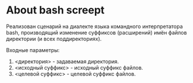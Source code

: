 # About bash screept

Реализован сценарий на диалекте языка командного интерпретатора bash, производящий изменение суффиксов (расширений) имён файлов директории (и всех поддиректориях). 

Входные параметры:
1. <директория> - задаваемая директория.
2. <исходный суффикс> - исходный суффикс файлов.
3. <целевой суффикс> - целевой суффикс файлов.
